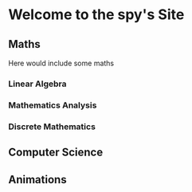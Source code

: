 # Welcome to the spy's Site

## Maths

Here would include some maths

### Linear Algebra

### Mathematics Analysis

### Discrete Mathematics

## Computer Science

## Animations
